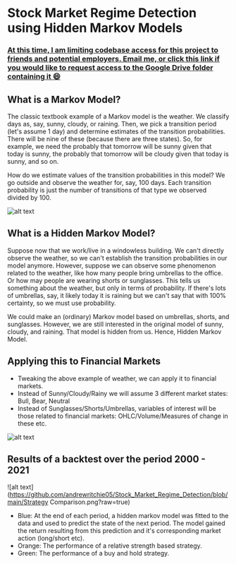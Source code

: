 # Stock Market Regime Detection using Hidden Markov Models

### [At this time, I am limiting codebase access for this project to friends and potential employers. Email me, or click this link if you would like to request access to the Google Drive folder containing it :smile:](https://drive.google.com/file/d/1D44rR_IH60kL4PmiVxaADlzzcBD65fAv/view?usp=sharing)

## What is a Markov Model?

The classic textbook example of a Markov model is the weather. We classify days as, say, sunny, cloudy, or raining. Then, we pick a transition period (let's assume 1 day) and determine estimates of the transition probabilities. There will be nine of these (because there are three states). So, for example, we need the probably that tomorrow will be sunny given that today is sunny, the probably that tomorrow will be cloudy given that today is sunny, and so on.

How do we estimate values of the transition probabilities in this model? We go outside and observe the weather for, say, 100 days. Each transition probability is just the number of transitions of that type we observed divided by 100. 

![alt text](https://github.com/andrewritchie05/Stock_Market_Regime_Detection/blob/main/Picture1.png?raw=true)

## What is a Hidden Markov Model?

Suppose now that we work/live in a windowless building. We can't directly observe the weather, so we can't establish the transition probabilities in our model anymore. However, suppose we can observe some phenomenon related to the weather, like how many people bring umbrellas to the office. Or how may people are wearing shorts or sunglasses. This tells us something about the weather, but only in terms of probability. If there's lots of umbrellas, say, it likely today it is raining but we can't say that with 100% certainty, so we must use probability.

We could make an (ordinary) Markov model based on umbrellas, shorts, and sunglasses. However, we are still interested in the original model of sunny, cloudy, and raining. That model is hidden from us. Hence, Hidden Markov Model.

## Applying this to Financial Markets

- Tweaking the above example of weather, we can apply it to financial markets. 
- Instead of Sunny/Cloudy/Rainy we will assume 3 different market states: Bull, Bear, Neutral
-	Instead of Sunglasses/Shorts/Umbrellas, variables of interest will be those related to financial markets: OHLC/Volume/Measures of change in these etc.

![alt text](https://github.com/andrewritchie05/Stock_Market_Regime_Detection/blob/main/Picture2.png?raw=true)

## Results of a backtest over the period 2000 - 2021

![alt text](https://github.com/andrewritchie05/Stock_Market_Regime_Detection/blob/main/Strategy Comparison.png?raw=true)

-  Blue: At the end of each period, a hidden markov model was fitted to the data and used to predict the state of the next period. The model gained the return resulting from this prediction and it's corresponding market action (long/short etc).
- Orange: The performance of a relative strength based strategy.
- Green: The performance of a buy and hold strategy.


